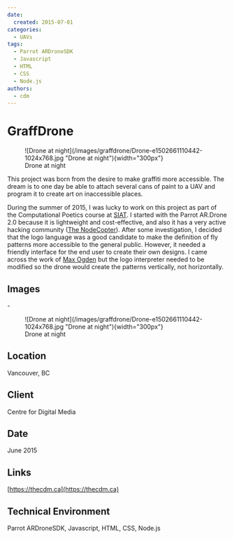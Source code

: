 ```yaml
---
date:
  created: 2015-07-01
categories:
  - UAVs
tags:
  - Parrot ARDroneSDK
  - Javascript
  - HTML
  - CSS
  - Node.js
authors:
  - cdm
---
```


# GraffDrone

<figure markdown> ![Drone at night](/images/graffdrone/Drone-e1502661110442-1024x768.jpg "Drone at night"){width="300px"} <figcaption>Drone at night</figcaption></figure>

This project was born from the desire to make graffiti more accessible. The dream is to one day be able to attach several cans of paint to a UAV and program it to create art on inaccessible places. 

<!-- more -->

During the summer of 2015, I was lucky to work on this project as part of the Computational Poetics course at [SIAT](https://www.sfu.ca/siat.html). I started with the Parrot AR.Drone 2.0 because it is lightweight and cost-effective, and also it has a very active hacking community ([The NodeCopter](https://x.com/nodecopter)). After some investigation, I decided that the logo language was a good candidate to make the definition of fly patterns more accessible to the general public. However, it needed a friendly interface for the end user to create their own designs. I came across the work of [Max Ogden](https://maxogden.com) but the logo interpreter needed to be modified so the drone would create the patterns vertically, not horizontally.

## Images

<div class="grid cards" markdown>
- <figure markdown> ![Drone at night](/images/graffdrone/Drone-e1502661110442-1024x768.jpg "Drone at night"){width="300px"} <figcaption>Drone at night</figcaption></figure>
</div>

## Location
Vancouver, BC

## Client
Centre for Digital Media

## Date
June 2015

## Links
[https://thecdm.ca](https://thecdm.ca)

## Technical Environment
Parrot ARDroneSDK, Javascript, HTML, CSS, Node.js
